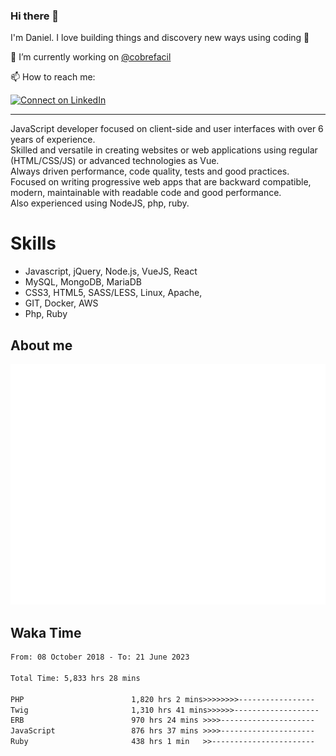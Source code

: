 ### Hi there 👋

I'm Daniel. I love building things and discovery new ways using coding :raised_hands: 

🔭 I’m currently working on [@cobrefacil](https://www.cobrefacil.com.br/)

📫 How to reach me:

[![Connect on LinkedIn](https://img.shields.io/badge/--linkedin?label=LinkedIn&logo=LinkedIn&style=social)](https://www.linkedin.com/in/daniel-cerverizzo/)

---

JavaScript developer focused on client-side and user interfaces with over 6 years of experience.  
Skilled and versatile in creating websites or web applications using regular (HTML/CSS/JS) or advanced technologies as Vue.  
Always driven performance, code quality, tests and good practices.  
 Focused on writing progressive web apps that are backward compatible, modern, maintainable with readable code and good performance.  
Also experienced using NodeJS, php, ruby. 


# Skills

 - Javascript, jQuery, Node.js, VueJS, React
 - MySQL, MongoDB, MariaDB    
 - CSS3, HTML5, SASS/LESS,  Linux, Apache,
 - GIT, Docker, AWS
 - Php, Ruby

## About me

![Metrics](/github-metrics.svg)

## Waka Time

<!--START_SECTION:waka-->

```txt
From: 08 October 2018 - To: 21 June 2023

Total Time: 5,833 hrs 28 mins

PHP                        1,820 hrs 2 mins>>>>>>>>-----------------   31.20 %
Twig                       1,310 hrs 41 mins>>>>>>-------------------   22.47 %
ERB                        970 hrs 24 mins >>>>---------------------   16.64 %
JavaScript                 876 hrs 37 mins >>>>---------------------   15.03 %
Ruby                       438 hrs 1 min   >>-----------------------   07.51 %
```

<!--END_SECTION:waka-->

